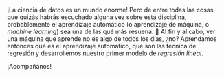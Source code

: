 ¡La ciencia de datos es un mundo enorme! Pero de entre todas las cosas que quizás habrás escuchado alguna vez sobre esta disciplina, probablemente el aprendizaje automático (o aprendizaje de máquina, o _machine learning_) sea una de las qué más resuena. :robot: Al fin y al cabo, ver una máquina que aprende no es algo de todos los días, ¿no? Aprendamos entonces qué es el aprendizaje automático, qué son las técnica de regresión y desarrollemos nuestro primer modelo de _regresión lineal_. 

¡Acompañános!